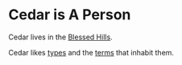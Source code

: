 # Cedar is A Person

Cedar lives in the [Blessed Hills](/terms/blessed_hills.md).

Cedar likes [types](/types/) and the [terms](/terms/) that inhabit them.
